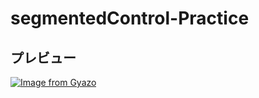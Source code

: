 # segmentedControl-Practice

## プレビュー
[![Image from Gyazo](https://i.gyazo.com/dea74de224fcc2649db05278a7aaadb3.png)](https://gyazo.com/dea74de224fcc2649db05278a7aaadb3)
